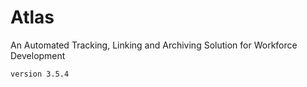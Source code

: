 # Atlas

An Automated Tracking, Linking and Archiving Solution for Workforce Development


```
version 3.5.4
```
